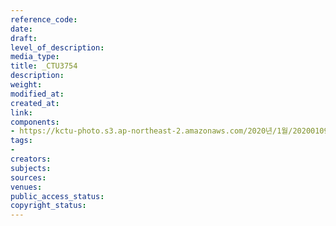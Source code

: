 ```yaml
---
reference_code: 
date: 
draft: 
level_of_description: 
media_type: 
title: _CTU3754
description: 
weight: 
modified_at: 
created_at: 
link: 
components:
- https://kctu-photo.s3.ap-northeast-2.amazonaws.com/2020년/1월/20200109_현대제철+위험의+외주화+금지+편법+꼼수+회피+규탄+및+정규직+전환+촉구+기자회견/_CTU3754.jpg
tags:
- 
creators: 
subjects: 
sources: 
venues: 
public_access_status: 
copyright_status: 
---
```

